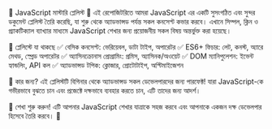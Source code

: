 🌟 JavaScript মাস্টারি প্লেলিস্ট 📜
এই রেপোজিটরিতে আমরা JavaScript এর একটি সুসংগঠিত এবং সুন্দর ডকুমেন্ট প্লেলিস্ট তৈরি করেছি, যা শুরু থেকে অ্যাডভান্সড পর্যন্ত সকল কনসেপ্ট কভার করবে। এখানে সিম্পল, ক্লিন ও প্র্যাকটিক্যাল ব্যাখ্যার মাধ্যমে JavaScript শেখার জন্য প্রয়োজনীয় সকল বিষয় অন্তর্ভুক্ত করা হয়েছে।

📌 প্লেলিস্টে যা থাকছে
✅ বেসিক কনসেপ্ট: ভেরিয়েবল, ডাটা টাইপ, অপারেটর
✅ ES6+ ফিচার: লেট, কনস্ট, অ্যারে মেথড, স্প্রেড অপারেটর
✅ অ্যাসিনক্রোনাস প্রোগ্রামিং: প্রমিস, অ্যাসিনক/অওয়েট
✅ DOM ম্যানিপুলেশন: ইভেন্ট হ্যান্ডলিং, API কল
✅ অ্যাডভান্সড টপিক: ক্লোজার, প্রোটোটাইপ, অপ্টিমাইজেশন

🎯 কার জন্য?
এই প্লেলিস্টটি বিগিনার থেকে অ্যাডভান্সড সকল ডেভেলপারদের জন্য পারফেক্ট! যারা JavaScript-কে গভীরভাবে বুঝতে চান এবং প্রজেক্টে দক্ষভাবে ব্যবহার করতে চান, এটি তাদের জন্য আদর্শ।

🚀 শেখা শুরু করুন!
এটি আপনার JavaScript শেখার যাত্রাকে সহজ করবে এবং আপনাকে একজন দক্ষ ডেভেলপার হিসেবে তৈরি করবে। 🎉
